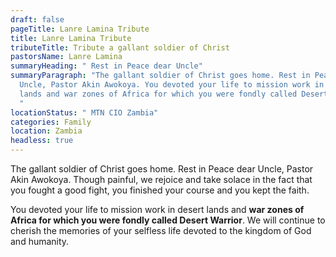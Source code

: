 ```yaml
---
draft: false
pageTitle: Lanre Lamina Tribute
title: Lanre Lamina Tribute
tributeTitle: Tribute a gallant soldier of Christ
pastorsName: Lanre Lamina
summaryHeading: " Rest in Peace dear Uncle"
summaryParagraph: "The gallant soldier of Christ goes home. Rest in Peace dear
  Uncle, Pastor Akin Awokoya. You devoted your life to mission work in desert
  lands and war zones of Africa for which you were fondly called Desert Warrior.
  "
locationStatus: " MTN CIO Zambia"
categories: Family
location: Zambia
headless: true
---
```

The gallant soldier of Christ goes home. Rest in Peace dear Uncle, Pastor Akin Awokoya. Though painful, we rejoice and take solace in the fact that you fought a good fight, you finished your course and you kept the faith. 


You devoted your life to mission work in desert lands and **war zones of Africa for which you were fondly called Desert Warrior**. We will continue to cherish the memories of your selfless life devoted to the kingdom of God and humanity.